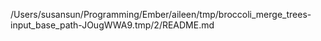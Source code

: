 /Users/susansun/Programming/Ember/aileen/tmp/broccoli_merge_trees-input_base_path-JOugWWA9.tmp/2/README.md